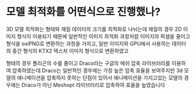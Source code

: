 
# 모델 최적화를 어떤식으로 진행했나?
3D 모델 최적화는 형태와 재질 데이터의 크기를 최적화로 나뉘는데
재질의 경우 2D 이미지 형식이 이용되기 때문에 일반적인 이미지 최적화 과정처럼
이미지의 픽셀을 줄이고 형식을 oxiPNG로 변환하는 과정을 거치고,
일반 이미지와 GPU에서 사용하는 데이터의 중간 형식의 KTX2 텍스처 이미지 형식으로 변환하였고

형태의 경우 폴리곤의 수를 줄이고 Draco라는 구글의 메쉬 압축 라이브러리를 이용하여 압축하였는데 Draco는 일반적인 경우에는 가장 높은 압축 효율을 보여주지만 3d 모델의 애니메이션을 압축하지 못하는 단점이 있어서 애니메이션을 가지고있는 모델의 경우에는 Draco가 아닌 Meshopt 라이브러리로 압축하여 효율을 높였습니다
